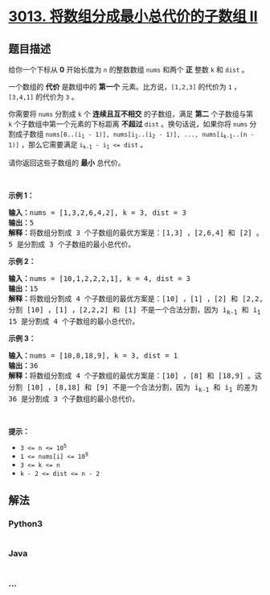 # [3013. 将数组分成最小总代价的子数组 II](https://leetcode.cn/problems/divide-an-array-into-subarrays-with-minimum-cost-ii)

## 题目描述

<!-- 这里写题目描述 -->

<p>给你一个下标从 <strong>0</strong>&nbsp;开始长度为 <code>n</code>&nbsp;的整数数组&nbsp;<code>nums</code>&nbsp;和两个 <strong>正</strong>&nbsp;整数&nbsp;<code>k</code> 和&nbsp;<code>dist</code>&nbsp;。</p>

<p>一个数组的 <strong>代价</strong>&nbsp;是数组中的 <strong>第一个</strong>&nbsp;元素。比方说，<code>[1,2,3]</code>&nbsp;的代价为&nbsp;<code>1</code>&nbsp;，<code>[3,4,1]</code>&nbsp;的代价为&nbsp;<code>3</code>&nbsp;。</p>

<p>你需要将 <code>nums</code>&nbsp;分割成 <code>k</code>&nbsp;个 <strong>连续且互不相交</strong>&nbsp;的子数组，满足 <strong>第二</strong>&nbsp;个子数组与第 <code>k</code>&nbsp;个子数组中第一个元素的下标距离 <strong>不超过</strong>&nbsp;<code>dist</code>&nbsp;。换句话说，如果你将&nbsp;<code>nums</code>&nbsp;分割成子数组&nbsp;<code>nums[0..(i<sub>1</sub> - 1)], nums[i<sub>1</sub>..(i<sub>2</sub> - 1)], ..., nums[i<sub>k-1</sub>..(n - 1)]</code>&nbsp;，那么它需要满足&nbsp;<code>i<sub>k-1</sub> - i<sub>1</sub> &lt;= dist</code>&nbsp;。</p>

<p>请你返回这些子数组的 <strong>最小</strong>&nbsp;总代价。</p>

<p>&nbsp;</p>

<p><strong class="example">示例 1：</strong></p>

<pre>
<b>输入：</b>nums = [1,3,2,6,4,2], k = 3, dist = 3
<b>输出：</b>5
<b>解释：</b>将数组分割成 3 个子数组的最优方案是：[1,3] ，[2,6,4] 和 [2] 。这是一个合法分割，因为 i<sub>k-1</sub> - i<sub>1</sub> 等于 5 - 2 = 3 ，等于 dist 。总代价为 nums[0] + nums[2] + nums[5] ，也就是 1 + 2 + 2 = 5 。
5 是分割成 3 个子数组的最小总代价。
</pre>

<p><strong class="example">示例 2：</strong></p>

<pre>
<strong>输入：</strong>nums = [10,1,2,2,2,1], k = 4, dist = 3
<b>输出：</b>15
<b>解释：</b>将数组分割成 4 个子数组的最优方案是：[10] ，[1] ，[2] 和 [2,2,1] 。这是一个合法分割，因为 i<sub>k-1</sub> - i<sub>1</sub> 等于 3 - 1 = 2 ，小于 dist 。总代价为 nums[0] + nums[1] + nums[2] + nums[3] ，也就是 10 + 1 + 2 + 2 = 15 。
分割 [10] ，[1] ，[2,2,2] 和 [1] 不是一个合法分割，因为 i<sub>k-1</sub> 和 i<sub>1</sub> 的差为 5 - 1 = 4 ，大于 dist 。
15 是分割成 4 个子数组的最小总代价。
</pre>

<p><strong class="example">示例 3：</strong></p>

<pre>
<b>输入：</b>nums = [10,8,18,9], k = 3, dist = 1
<b>输出：</b>36
<b>解释：</b>将数组分割成 4 个子数组的最优方案是：[10] ，[8] 和 [18,9] 。这是一个合法分割，因为 i<sub>k-1</sub> - i<sub>1</sub> 等于 2 - 1 = 1 ，等于 dist 。总代价为 nums[0] + nums[1] + nums[2] ，也就是 10 + 8 + 18 = 36 。
分割 [10] ，[8,18] 和 [9] 不是一个合法分割，因为 i<sub>k-1</sub> 和 i<sub>1</sub> 的差为 3 - 1 = 2 ，大于 dist 。
36 是分割成 3 个子数组的最小总代价。
</pre>

<p>&nbsp;</p>

<p><strong>提示：</strong></p>

<ul>
	<li><code>3 &lt;= n &lt;= 10<sup>5</sup></code></li>
	<li><code>1 &lt;= nums[i] &lt;= 10<sup>9</sup></code></li>
	<li><code>3 &lt;= k &lt;= n</code></li>
	<li><code>k - 2 &lt;= dist &lt;= n - 2</code></li>
</ul>


## 解法

<!-- 这里可写通用的实现逻辑 -->

<!-- tabs:start -->

### **Python3**

<!-- 这里可写当前语言的特殊实现逻辑 -->

```python

```

### **Java**

<!-- 这里可写当前语言的特殊实现逻辑 -->

```java

```

### **...**

```

```

<!-- tabs:end -->
